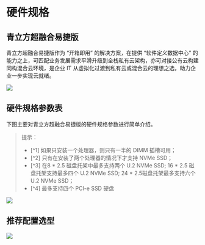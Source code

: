 ---
---

# 硬件规格

## 青立方超融合易捷版

青立方超融合易捷版作为 “开箱即用” 的解决方案，在提供 “软件定义数据中心” 的能力之上，可匹配业务发展需求平滑升级到全栈私有云架构，亦可对接公有云构建同构混合云环境，是企业 IT 从虚拟化过渡到私有云或混合云的理想之选，助力企业一步实现云就绪。

![](https://pek3b.qingstor.com/kubesphere-docs/png/20190610232947.png)

## 硬件规格参数表

下图主要对青立方超融合易捷版的硬件规格参数进行简单介绍。

> 提示：
> - [^1] 如果只安装一个处理器，则只有一半的 DIMM 插槽可用；
> - [^2] 只有在安装了两个处理器的情况下才支持 NVMe SSD；
> - [^3] 在8 * 2.5 磁盘托架中最多支持两个 U.2 NVMe SSD; 16 * 2.5 磁盘托架支持最多四个 U.2 NVMe SSD; 24 * 2.5磁盘托架最多支持六个 U.2 NVMe SSD；
> - [^4] 最多支持四个 PCI-e SSD 硬盘

![](https://pek3b.qingstor.com/kubesphere-docs/png/20190530010433.png)

## 推荐配置选型

![](https://pek3b.qingstor.com/kubesphere-docs/png/20190710173612.png)
